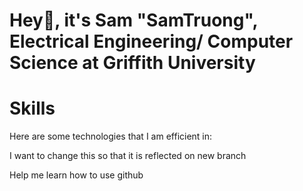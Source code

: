 # Hey👋, it's Sam "SamTruong", Electrical Engineering/ Computer Science at Griffith University




# Skills
Here are some technologies that I am efficient in:

I want to change this so that it is reflected on new branch

Help me learn how to use github